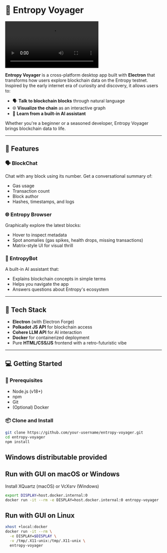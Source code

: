 # 🚀 Entropy Voyager

![Entropy Voyager](project_demo.mkv)


**Entropy Voyager** is a cross-platform desktop app built with **Electron** that transforms how users explore blockchain data on the Entropy testnet. Inspired by the early internet era of curiosity and discovery, it allows users to:

- 🗣️ **Talk to blockchain blocks** through natural language
- 🌐 **Visualize the chain** as an interactive graph
- 🤖 **Learn from a built-in AI assistant**

Whether you're a beginner or a seasoned developer, Entropy Voyager brings blockchain data to life.

---

## 🌟 Features

### 🗣️ BlockChat
Chat with any block using its number. Get a conversational summary of:
- Gas usage
- Transaction count
- Block author
- Hashes, timestamps, and logs

### 🌐 Entropy Browser
Graphically explore the latest blocks:
- Hover to inspect metadata
- Spot anomalies (gas spikes, health drops, missing transactions)
- Matrix-style UI for visual thrill

### 🤖 EntropyBot
A built-in AI assistant that:
- Explains blockchain concepts in simple terms
- Helps you navigate the app
- Answers questions about Entropy's ecosystem

---

## 🧰 Tech Stack

- **Electron** (with Electron Forge)
- **Polkadot JS API** for blockchain access
- **Cohere LLM API** for AI interaction
- **Docker** for containerized deployment
- Pure **HTML/CSS/JS** frontend with a retro-futuristic vibe

---

## 💻 Getting Started

### 🔧 Prerequisites

- Node.js (v18+)
- npm
- Git
- (Optional) Docker

### 📦 Clone and Install

```bash
git clone https://github.com/your-username/entropy-voyager.git
cd entropy-voyager
npm install
```

## Windows distributable provided

## Run with GUI on macOS or Windows
Install XQuartz (macOS) or VcXsrv (Windows)

```bash
export DISPLAY=host.docker.internal:0
docker run -it --rm -e DISPLAY=host.docker.internal:0 entropy-voyager
```

## Run with GUI on Linux
```bash
xhost +local:docker
docker run -it --rm \
  -e DISPLAY=$DISPLAY \
  -v /tmp/.X11-unix:/tmp/.X11-unix \
  entropy-voyager
```

